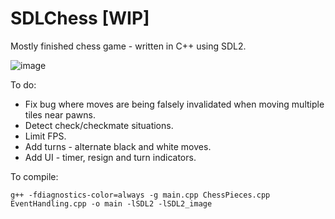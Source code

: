 # SDLChess [WIP]

Mostly finished chess game - written in C++ using SDL2.

![image](https://github.com/user-attachments/assets/ea0f7c4c-7d94-49a4-a776-5bc30a168036)





To do:
*   Fix bug where moves are being falsely invalidated when moving multiple tiles near pawns.
*   Detect check/checkmate situations.
*   Limit FPS.
*   Add turns - alternate black and white moves.
*   Add UI - timer, resign and turn indicators.

To compile:

```
g++ -fdiagnostics-color=always -g main.cpp ChessPieces.cpp EventHandling.cpp -o main -lSDL2 -lSDL2_image
```
